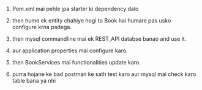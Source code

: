 1. Pom.xml mai pehle jpa starter ki dependency dalo
2. then hume ek entity chahiye hogi to Book hai humare pas usko configure krna padega.
3. then mysql commandline mai ek REST_API databse banao and use it.
4. aur application properties mai configure karo.
5. then BookServices mai functionalities update karo.

6. purra hojane ke bad postman ke sath test karo aur mysql mai check karo table bana ya nhi
